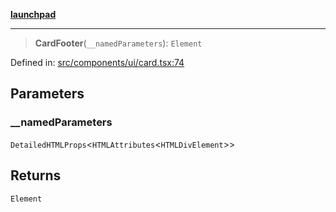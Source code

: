 [**launchpad**](index.md)

***

> **CardFooter**(`__namedParameters`): `Element`

Defined in: [src/components/ui/card.tsx:74](https://github.com/victorbratov/launchpad/blob/76a3946e066bd4867b4d8959b0de6dc2965f2137/src/components/ui/card.tsx#L74)

## Parameters

### \_\_namedParameters

`DetailedHTMLProps`\<`HTMLAttributes`\<`HTMLDivElement`\>\>

## Returns

`Element`
